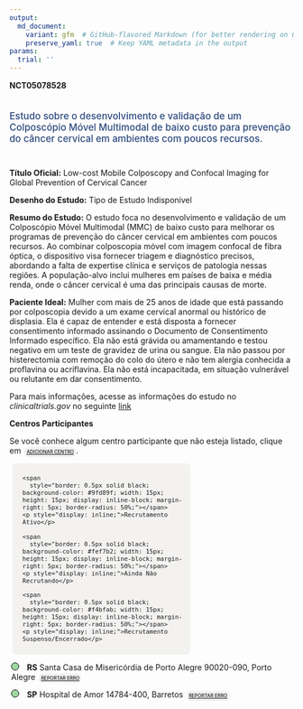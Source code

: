 ```yaml
---
output: 
  md_document:
    variant: gfm  # GitHub-flavored Markdown (for better rendering on GitHub)
    preserve_yaml: true  # Keep YAML metadata in the output
params:
  trial: ''
---
```


<script async src="https://scripts.simpleanalyticscdn.com/latest.js"></script>

**NCT05078528**

<div style="padding: 5px 5px 5px 0px; font-size: 1.20em; font-weight: 500; color: #2E4A7F; text-align: left; margin-bottom: 20px">

Estudo sobre o desenvolvimento e validação de um Colposcópio Móvel
Multimodal de baixo custo para prevenção do câncer cervical em ambientes
com poucos recursos.

</div>

**Título Oficial:** Low-cost Mobile Colposcopy and Confocal Imaging for
Global Prevention of Cervical Cancer

**Desenho do Estudo:** Tipo de Estudo Indisponivel

**Resumo do Estudo:** O estudo foca no desenvolvimento e validação de um
Colposcópio Móvel Multimodal (MMC) de baixo custo para melhorar os
programas de prevenção do câncer cervical em ambientes com poucos
recursos. Ao combinar colposcopia móvel com imagem confocal de fibra
óptica, o dispositivo visa fornecer triagem e diagnóstico precisos,
abordando a falta de expertise clínica e serviços de patologia nessas
regiões. A população-alvo inclui mulheres em países de baixa e média
renda, onde o câncer cervical é uma das principais causas de morte.

**Paciente Ideal:** Mulher com mais de 25 anos de idade que está
passando por colposcopia devido a um exame cervical anormal ou histórico
de displasia. Ela é capaz de entender e está disposta a fornecer
consentimento informado assinando o Documento de Consentimento Informado
específico. Ela não está grávida ou amamentando e testou negativo em um
teste de gravidez de urina ou sangue. Ela não passou por histerectomia
com remoção do colo do útero e não tem alergia conhecida a proflavina ou
acriflavina. Ela não está incapacitada, em situação vulnerável ou
relutante em dar consentimento.

Para mais informações, acesse as informações do estudo no
*clinicaltrials.gov* no seguinte
[link](https://clinicaltrials.gov/ct2/show/NCT05078528)

**Centros Participantes**

Se você conhece algum centro participante que não esteja listado, clique
em
<span style="color: #2E4A7F; margin-left: 2px; padding: 4px; background-color: #f3f2f1; border-radius: 8px; font-weight: 500; font-size: 0.6em"><a
href="https://flazar.shinyapps.io/formsapp?study_nct_id=NCT05078528&amp;location_id=N%2FA&amp;location_full_name=N%2FA&amp;form_type=Adicionar%20Centro"
target="_blank">ADICIONAR CENTRO</a></span>.

<div style="margin-bottom: 8px; margin-left: 5px; padding: 8px; max-width: 300px; background-color: #f3f2f1; border-radius: 8px; font-size: 0.9em">

<div style="margin-left: 10px;">

    <span 
      style="border: 0.5px solid black; background-color: #9fd89f; width: 15px; height: 15px; display: inline-block; margin-right: 5px; border-radius: 50%;"></span>
    <p style="display: inline;">Recrutamento Ativo</p>

</div>

<div style="margin-left: 10px;">

    <span 
      style="border: 0.5px solid black; background-color: #fef7b2; width: 15px; height: 15px; display: inline-block; margin-right: 5px; border-radius: 50%;"></span>
    <p style="display: inline;">Ainda Não Recrutando</p>

</div>

<div style="margin-left: 10px;">

    <span 
      style="border: 0.5px solid black; background-color: #f4bfab; width: 15px; height: 15px; display: inline-block; margin-right: 5px; border-radius: 50%;"></span>
    <p style="display: inline;">Recrutamento Suspenso/Encerrado</p>

</div>

</div>

<div style="margin: 3px;">

<span style="border: 0.5px solid black; display: inline-block; width: 12px; height: 12px; border-radius: 50%; margin-right: 10px; padding-bottom: 0px; background-color: #9fd89f;"></span>
<b>RS</b> Santa Casa de Misericórdia de Porto Alegre 90020-090, Porto
Alegre
<span style="color: #2E4A7F; margin-left: 2px; padding: 4px; background-color: #f3f2f1; border-radius: 8px; font-weight: 500; font-size: 0.6em"><a
href="https://flazar.shinyapps.io/formsapp?study_nct_id=NCT05078528&amp;location_id=IRMANDADESANTACASADEMISERICORDIADEPORTOALEGREPORTOALEGRERIOGRANDEDOSUL90020090BRAZIL&amp;location_full_name=Santa%20Casa%20de%20Miseric%C3%B3rdia%20de%20Porto%20Alegre%2C%2090020-090%2C%20Porto%20Alegre&amp;form_type=Reportar%20Erro"
target="_blank">REPORTAR ERRO</a></span>

</div>

<div style="margin: 3px;">

<span style="border: 0.5px solid black; display: inline-block; width: 12px; height: 12px; border-radius: 50%; margin-right: 10px; padding-bottom: 0px; background-color: #9fd89f;"></span>
<b>SP</b> Hospital de Amor 14784-400, Barretos
<span style="color: #2E4A7F; margin-left: 2px; padding: 4px; background-color: #f3f2f1; border-radius: 8px; font-weight: 500; font-size: 0.6em"><a
href="https://flazar.shinyapps.io/formsapp?study_nct_id=NCT05078528&amp;location_id=BARRETOSCANCERHOSPITALBARRETOSSAOPAULO14784400BRAZIL&amp;location_full_name=Hospital%20de%20Amor%2C%2014784-400%2C%20Barretos&amp;form_type=Reportar%20Erro"
target="_blank">REPORTAR ERRO</a></span>

</div>
